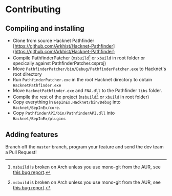 # Contributing

## Compiling and installing

- Clone from source Hacknet Pathfinder [https://github.com/Arkhist/Hacknet-Pathfinder](https://github.com/Arkhist/Hacknet-Pathfinder)
- Compile PathfinderPatcher (`msbuild`[^1] or `xbuild` in root folder or specically against PathfinderPatcher.csproj)
- Move `PathfinderPatcher/bin/Debug/PathfinderPatcher.exe` to Hacknet's root directory
- Run `PathfinderPatcher.exe` in the root Hacknet directory to obtain `HacknetPathfinder.exe`
- Move `HacknetPathfinder.exe` and `FNA.dll` to the Pathfinder `libs` folder.
- Compile the rest of the project (`msbuild`[^1] or `xbuild` in root folder)
- Copy everything in `BepInEx.Hacknet/bin/Debug` into `Hacknet/BepInEx/core`.
- Copy `PathfinderAPI/bin/PathfinderAPI.dll` into `Hacknet/BepInEx/plugins`

[^1]: `msbuild` is broken on Arch unless you use mono-git from the AUR, see [this bug report](https://bugs.archlinux.org/task/71007).

## Adding features

Branch off the `master` branch, program your feature and send the dev team a Pull Request!
